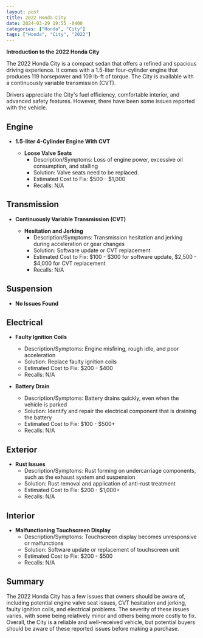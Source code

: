 ```yaml
---
layout: post
title: 2022 Honda City
date: 2024-03-29 19:55 -0400
categories: ["Honda", "City"]
tags: ["Honda", "City", "2022"]
---
```

**Introduction to the 2022 Honda City**

The 2022 Honda City is a compact sedan that offers a refined and spacious driving experience. It comes with a 1.5-liter four-cylinder engine that produces 119 horsepower and 109 lb-ft of torque. The City is available with a continuously variable transmission (CVT).

Drivers appreciate the City's fuel efficiency, comfortable interior, and advanced safety features. However, there have been some issues reported with the vehicle.

## **Engine**

- **1.5-liter 4-Cylinder Engine With CVT**

  - **Loose Valve Seats**
    - Description/Symptoms: Loss of engine power, excessive oil consumption, and stalling
    - Solution: Valve seats need to be replaced.
    - Estimated Cost to Fix: $500 - $1,000
    - Recalls: N/A

## **Transmission**

- **Continuously Variable Transmission (CVT)**

  - **Hesitation and Jerking**
    - Description/Symptoms: Transmission hesitation and jerking during acceleration or gear changes
    - Solution: Software update or CVT replacement
    - Estimated Cost to Fix: $100 - $300 for software update, $2,500 - $4,000 for CVT replacement
    - Recalls: N/A  

## **Suspension**

- **No Issues Found**

## **Electrical**

- **Faulty Ignition Coils**
    - Description/Symptoms: Engine misfiring, rough idle, and poor acceleration
    - Solution: Replace faulty ignition coils
    - Estimated Cost to Fix: $200 - $400
    - Recalls: N/A

- **Battery Drain**
    - Description/Symptoms: Battery drains quickly, even when the vehicle is parked
    - Solution: Identify and repair the electrical component that is draining the battery
    - Estimated Cost to Fix: $100 - $500+
    - Recalls: N/A

## **Exterior**

- **Rust Issues**
    - Description/Symptoms: Rust forming on undercarriage components, such as the exhaust system and suspension
    - Solution: Rust removal and application of anti-rust treatment
    - Estimated Cost to Fix: $200 - $1,000+
    - Recalls: N/A

## **Interior**

- **Malfunctioning Touchscreen Display**
    - Description/Symptoms: Touchscreen display becomes unresponsive or malfunctions
    - Solution: Software update or replacement of touchscreen unit
    - Estimated Cost to Fix: $200 - $500
    - Recalls: N/A

## **Summary**

The 2022 Honda City has a few issues that owners should be aware of, including potential engine valve seat issues, CVT hesitation and jerking, faulty ignition coils, and electrical problems. The severity of these issues varies, with some being relatively minor and others being more costly to fix. Overall, the City is a reliable and well-received vehicle, but potential buyers should be aware of these reported issues before making a purchase.
